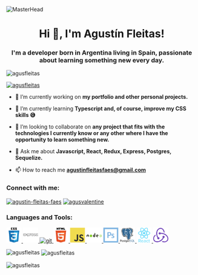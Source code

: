 ![MasterHead](https://res.cloudinary.com/dlahgnpwp/image/upload/v1700473005/ewo7o8dfmxugwmw1xv0v.png)
<h1 align="center">Hi 👋, I'm Agustín Fleitas!</h1>
<h3 align="center">I'm a developer born in Argentina living in Spain, passionate about learning something new every day.</h3>

<p align="left"> <img src="https://komarev.com/ghpvc/?username=agusfleitas&label=Profile%20views&color=a83df0&style=flat" alt="agusfleitas" /> </p>

<p align="left"> <a href="https://github.com/ryo-ma/github-profile-trophy"><img src="https://github-profile-trophy.vercel.app/?username=agusfleitas" alt="agusfleitas" /></a> </p>

- 🔭 I’m currently working on **my portfolio and other personal projects.**

- 🌱 I’m currently learning **Typescript and, of course, improve my CSS skills 😅**

- 👯 I’m looking to collaborate on **any project that fits with the technologies I currently know or any other where I have the opportunity to learn something new.**

- 💬 Ask me about **Javascript, React, Redux, Express, Postgres, Sequelize.**

- 📫 How to reach me **agustinfleitasfaes@gmail.com**

<h3 align="left">Connect with me:</h3>
<p align="left">
<a href="https://linkedin.com/in/agustin-fleitas-faes" target="blank"><img align="center" src="https://raw.githubusercontent.com/rahuldkjain/github-profile-readme-generator/master/src/images/icons/Social/linked-in-alt.svg" alt="agustin-fleitas-faes" height="30" width="40" /></a>
<a href="https://instagram.com/agusvalentine" target="blank"><img align="center" src="https://raw.githubusercontent.com/rahuldkjain/github-profile-readme-generator/master/src/images/icons/Social/instagram.svg" alt="agusvalentine" height="30" width="40" /></a>
</p>

<h3 align="left">Languages and Tools:</h3>
<p align="left"> <a href="https://www.w3schools.com/css/" target="_blank" rel="noreferrer"> <img src="https://raw.githubusercontent.com/devicons/devicon/master/icons/css3/css3-original-wordmark.svg" alt="css3" width="40" height="40"/> </a> <a href="https://expressjs.com" target="_blank" rel="noreferrer"> <img src="https://raw.githubusercontent.com/devicons/devicon/master/icons/express/express-original-wordmark.svg" alt="express" width="40" height="40"/> </a> <a href="https://git-scm.com/" target="_blank" rel="noreferrer"> <img src="https://www.vectorlogo.zone/logos/git-scm/git-scm-icon.svg" alt="git" width="40" height="40"/> </a> <a href="https://www.w3.org/html/" target="_blank" rel="noreferrer"> <img src="https://raw.githubusercontent.com/devicons/devicon/master/icons/html5/html5-original-wordmark.svg" alt="html5" width="40" height="40"/> </a> <a href="https://developer.mozilla.org/en-US/docs/Web/JavaScript" target="_blank" rel="noreferrer"> <img src="https://raw.githubusercontent.com/devicons/devicon/master/icons/javascript/javascript-original.svg" alt="javascript" width="40" height="40"/> </a> <a href="https://nodejs.org" target="_blank" rel="noreferrer"> <img src="https://raw.githubusercontent.com/devicons/devicon/master/icons/nodejs/nodejs-original-wordmark.svg" alt="nodejs" width="40" height="40"/> </a> <a href="https://www.photoshop.com/en" target="_blank" rel="noreferrer"> <img src="https://raw.githubusercontent.com/devicons/devicon/master/icons/photoshop/photoshop-line.svg" alt="photoshop" width="40" height="40"/> </a> <a href="https://www.postgresql.org" target="_blank" rel="noreferrer"> <img src="https://raw.githubusercontent.com/devicons/devicon/master/icons/postgresql/postgresql-original-wordmark.svg" alt="postgresql" width="40" height="40"/> </a> <a href="https://reactjs.org/" target="_blank" rel="noreferrer"> <img src="https://raw.githubusercontent.com/devicons/devicon/master/icons/react/react-original-wordmark.svg" alt="react" width="40" height="40"/> </a> <a href="https://redux.js.org" target="_blank" rel="noreferrer"> <img src="https://raw.githubusercontent.com/devicons/devicon/master/icons/redux/redux-original.svg" alt="redux" width="40" height="40"/> </a> </p>

<p><img align="left" src="https://github-readme-stats.vercel.app/api/top-langs?username=agusfleitas&show_icons=true&theme=dark&locale=en&layout=compact" alt="agusfleitas" /></p>

<p>&nbsp;<img align="center" src="https://github-readme-stats.vercel.app/api?username=agusfleitas&show_icons=true&locale=en" alt="agusfleitas" /></p>

<p><img align="center" src="https://github-readme-streak-stats.herokuapp.com/?user=agusfleitas&theme=dark" alt="agusfleitas" /></p>
